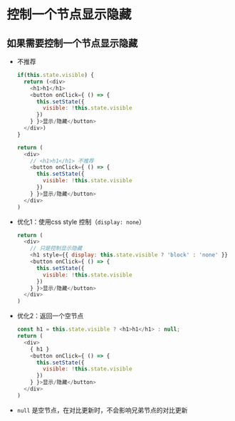 # 控制一个节点显示隐藏

## 如果需要控制一个节点显示隐藏

  - 不推荐

    ```javascript
    if(this.state.visible) {
      return (<div>
        <h1>h1</h1>
        <button onClick={ () => {
          this.setState({
            visible: !this.state.visible
          })
        } }>显示/隐藏</button>
      </div>)
    }

    return (
      <div>
        // <h1>h1</h1> 不推荐
        <button onClick={ () => {
          this.setState({
            visible: !this.state.visible
          })
        } }>显示/隐藏</button>
      </div>
    )
    ```

  - 优化1：使用css style 控制（`display: none`）

    ```javascript
    return (
      <div>
        // 只是控制显示隐藏
        <h1 style={{ display: this.state.visible ? 'block' : 'none' }} >h1</h1>
        <button onClick={ () => {
          this.setState({
            visible: !this.state.visible
          })
        } }>显示/隐藏</button>
      </div>
    )
    ```

  - 优化2：返回一个空节点

    ```javascript
    const h1 = this.state.visible ? <h1>h1</h1> : null;
    return (
      <div>
        { h1 }
        <button onClick={ () => {
          this.setState({
            visible: !this.state.visible
          })
        } }>显示/隐藏</button>
      </div>
    )
    ```

  - `null` 是空节点，在对比更新时，不会影响兄弟节点的对比更新
